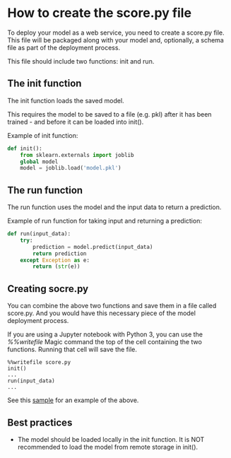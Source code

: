 # How to create the score.py file

To deploy your model as a web service, you need to create a score.py file. This file will be packaged along with your model and, optionally, a schema file as part of the deployment process.

This file should include two functions: init and run.

## The init function
The init function loads the saved model. 

This requires the model to be saved to a file (e.g. pkl) after it has been trained - and before it can be loaded into init().

Example of init function:

```python
def init():   
    from sklearn.externals import joblib
    global model
    model = joblib.load('model.pkl')
```
## The run function
The run function uses the model and the input data to return a prediction.

Example of run function for taking input and returning a prediction:

```python
def run(input_data):
    try:
        prediction = model.predict(input_data)
        return prediction
    except Exception as e:
        return (str(e))
```
## Creating socre.py

You can combine the above two functions and save them in a file called score.py. And you would have this necessary piece of the model deployment process.

If you are using a Jupyter notebook with Python 3, you can use the _%%writefile_ Magic command the top of the cell containing the two functions. Running that cell will save the file.

```
%%writefile score.py
init()
...
run(input_data)
...
```
See this [sample](https://github.com/Azure/Machine-Learning-Operationalization/blob/master/samples/python/tutorials/realtime/digit_classification.ipynb) for an example of the above.

## Best practices

- The model should be loaded locally in the init function. It is NOT recommended to load the model from remote storage in init().
